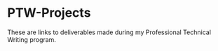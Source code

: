 # PTW-Projects
These are links to deliverables made during my Professional Technical Writing program.
